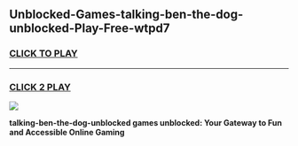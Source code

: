 
## Unblocked-Games-talking-ben-the-dog-unblocked-Play-Free-wtpd7
<h3>
<a href="https://premium76.site?title=talking-ben-the-dog-unblocked&ref=21A">CLICK TO PLAY</a></h3>
<hr>

<h3>
<a href="https://premium76.site?title=talking-ben-the-dog-unblocked&ref=21A">CLICK 2 PLAY</a>
  
</h3>

<a href="https://premium76.site?title=talking-ben-the-dog-unblocked&ref=21A"><img src="https://clearcache.store/games.png"></a>


**talking-ben-the-dog-unblocked games unblocked: Your Gateway to Fun and Accessible Online Gaming**
